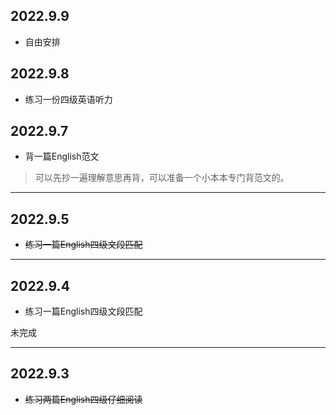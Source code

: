 ## 2022.9.9
- 自由安排
## 2022.9.8
- 练习一份四级英语听力

## 2022.9.7
- 背一篇English范文
>可以先抄一遍理解意思再背，可以准备一个小本本专门背范文的。
---
## 2022.9.5
- ~~练习一篇English四级文段匹配~~

---
## 2022.9.4
- 练习一篇English四级文段匹配

未完成

---
## 2022.9.3
- ~~练习两篇English四级仔细阅读~~